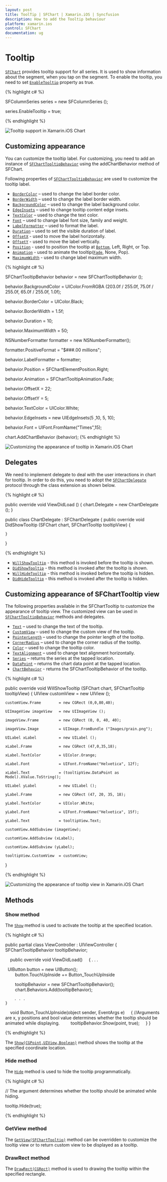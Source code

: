 ```yaml
---
layout: post
title: ToolTip | SFChart | Xamarin.iOS | Syncfusion
description: How to add the Tooltip behaviour
platform: xamarin.ios
control: SFChart
documentation: ug
---
```


# Tooltip 

[`SFChart`](https://help.syncfusion.com/cr/cref_files/xamarin-ios/Syncfusion.SFChart.iOS~Syncfusion.SfChart.iOS.SFChart.html
) provides tooltip support for all series. It is used to show information about the segment, when you tap on
the segment. To enable the tooltip, you need to set [`EnableTooltip`](https://help.syncfusion.com/cr/cref_files/xamarin-ios/Syncfusion.SFChart.iOS~Syncfusion.SfChart.iOS.SFSeries~EnableTooltip.html) property as true.


{% highlight c# %}

SFColumnSeries series          = new SFColumnSeries ();

series.EnableTooltip           = true;

{% endhighlight %}


![Tooltip support in Xamarin.iOS Chart](tooltip_images/tooltip1.png)


## Customizing appearance 

You can customize the tooltip label. For customizing, you need to add an instance of [`SFChartTooltipBehavior`](https://help.syncfusion.com/cr/cref_files/xamarin-ios/Syncfusion.SFChart.iOS~Syncfusion.SfChart.iOS.SFChartTooltipBehavior.html) using the addChartBehavior method of SFChart. 

Following properties of [`SFChartTooltipBehavior`](https://help.syncfusion.com/cr/cref_files/xamarin-ios/Syncfusion.SFChart.iOS~Syncfusion.SfChart.iOS.SFChartTooltipBehavior.html) are used to customize the tooltip label.

* [`BorderColor`](https://help.syncfusion.com/cr/cref_files/xamarin-ios/Syncfusion.SFChart.iOS~Syncfusion.SfChart.iOS.SFChartTooltipBehavior~BorderColor.html) – used to change the label border color.
* [`BorderWidth`](https://help.syncfusion.com/cr/cref_files/xamarin-ios/Syncfusion.SFChart.iOS~Syncfusion.SfChart.iOS.SFChartTooltipBehavior~BorderWidth.html) – used to change the label border width.
* [`BackgroundColor`](https://help.syncfusion.com/cr/cref_files/xamarin-ios/Syncfusion.SFChart.iOS~Syncfusion.SfChart.iOS.SFChartTooltipBehavior~BackgroundColor.html) – used to change the label background color.
* [`EdgeInsets`](https://help.syncfusion.com/cr/cref_files/xamarin-ios/Syncfusion.SFChart.iOS~Syncfusion.SfChart.iOS.SFChartTooltipBehavior~EdgeInsets.html) – used to change tooltip content edge insets.
* [`TextColor`](https://help.syncfusion.com/cr/cref_files/xamarin-ios/Syncfusion.SFChart.iOS~Syncfusion.SfChart.iOS.SFChartTooltipBehavior~TextColor.html) – used to change the text color.
* [`Font`](https://help.syncfusion.com/cr/cref_files/xamarin-ios/Syncfusion.SFChart.iOS~Syncfusion.SfChart.iOS.SFChartTooltipBehavior~Font.html) – used to change label font size, family and weight.
* [`LabelFormatter`](https://help.syncfusion.com/cr/cref_files/xamarin-ios/Syncfusion.SFChart.iOS~Syncfusion.SfChart.iOS.SFChartTooltipBehavior~LabelFormatter.html) – used to format the label.
* [`Duration`](https://help.syncfusion.com/cr/cref_files/xamarin-ios/Syncfusion.SFChart.iOS~Syncfusion.SfChart.iOS.SFChartTooltipBehavior~Duration.html) – used to set the visible duration of label.
* [`OffsetX`](https://help.syncfusion.com/cr/cref_files/xamarin-ios/Syncfusion.SFChart.iOS~Syncfusion.SfChart.iOS.SFChartTooltipBehavior~OffsetX.html) - used to move the label horizontally.
* [`OffsetY`](https://help.syncfusion.com/cr/cref_files/xamarin-ios/Syncfusion.SFChart.iOS~Syncfusion.SfChart.iOS.SFChartTooltipBehavior~OffsetY.html) - used to move the label vertically.
* [`Position`](https://help.syncfusion.com/cr/cref_files/xamarin-ios/Syncfusion.SFChart.iOS~Syncfusion.SfChart.iOS.SFChartTooltipBehavior~Position.html) - used to position the tooltip at [`Bottom`](https://help.syncfusion.com/cr/cref_files/xamarin-ios/Syncfusion.SFChart.iOS~Syncfusion.SfChart.iOS.SFChartElementPosition.html), Left, Right, or Top.
* [`Animation`](https://help.syncfusion.com/cr/cref_files/xamarin-ios/Syncfusion.SFChart.iOS~Syncfusion.SfChart.iOS.SFChartTooltipBehavior~Animation.html) - used to animate the tooltip([`Fade`](https://help.syncfusion.com/cr/cref_files/xamarin-ios/Syncfusion.SFChart.iOS~Syncfusion.SfChart.iOS.SFChartTooltipAnimation.html), None, Pop). 
* [`MaximumWidth`](https://help.syncfusion.com/cr/cref_files/xamarin-ios/Syncfusion.SFChart.iOS~Syncfusion.SfChart.iOS.SFChartTooltipBehavior~MaximumWidth.html) - used to change label maximum width.


{% highlight c# %}

SFChartTooltipBehavior behavior       = new SFChartTooltipBehavior ();

behavior.BackgroundColor              = UIColor.FromRGBA (203.0f / 255.0f, 75.0f / 255.0f, 65.0f / 255.0f, 1.0f);

behavior.BorderColor                  = UIColor.Black;

behavior.BorderWidth                  = 1.5f;

behavior.Duration                     = 10;

behavior.MaximumWidth                 = 50;

NSNumberFormatter formatter           = new NSNumberFormatter();

formatter.PositiveFormat              = "$###.00 millions";

behavior.LabelFormatter               = formatter;

behavior.Position                     = SFChartElementPosition.Right;

behavior.Animation                    = SFChartTooltipAnimation.Fade;

behavior.OffsetX                      = 22;

behavior.OffsetY                      = 5;

behavior.TextColor                    = UIColor.White;

behavior.EdgeInsets                   = new UIEdgeInsets(5 ,10, 5, 10);

behavior.Font                         = UIFont.FromName("Times",15);

chart.AddChartBehavior (behavior);
{% endhighlight %}


![Customizing the appearance of tooltip in Xamarin.iOS Chart](tooltip_images/tooltip2.png)

## Delegates


We need to implement delegate to deal with the user interactions in chart for tooltip. In order to do this, you need to adopt the [`SFChartDelegate`](https://help.syncfusion.com/cr/cref_files/xamarin-ios/Syncfusion.SFChart.iOS~Syncfusion.SfChart.iOS.SFChartDelegate.html) protocol through the class extension as shown below.

{% highlight c# %}

public override void ViewDidLoad ()
{
    chart.Delegate = new ChartDelegate ();
}

public class ChartDelegate : SFChartDelegate
{
    public override void DidShowTooltip (SFChart chart, SFChartTooltip tooltipView)
    {

    }
}

{% endhighlight %}


* [`WillShowTooltip`](https://help.syncfusion.com/cr/cref_files/xamarin-ios/Syncfusion.SFChart.iOS~Syncfusion.SfChart.iOS.SFChartDelegate~WillShowTooltip.html) - this method is invoked before the tooltip is shown.
* [`DidShowTooltip`](https://help.syncfusion.com/cr/cref_files/xamarin-ios/Syncfusion.SFChart.iOS~Syncfusion.SfChart.iOS.SFChartDelegate~DidShowTooltip.html) - this method is invoked after the tooltip is shown.
* [`WillHideTooltip`](https://help.syncfusion.com/cr/cref_files/xamarin-ios/Syncfusion.SFChart.iOS~Syncfusion.SfChart.iOS.SFChartDelegate~WillHideTooltip.html) - this method is invoked before the tooltip is hidden.
* [`DidHideTooltip`](https://help.syncfusion.com/cr/cref_files/xamarin-ios/Syncfusion.SFChart.iOS~Syncfusion.SfChart.iOS.SFChartDelegate~DidHideTooltip.html) - this method is invoked after the tooltip is hidden.

## Customizing appearance of SFChartTooltip view

The following properties available in the SFChartTooltip to customize the appearance of tooltip view. The customized view can be used in [`SFChartTooltipBehavior`](https://help.syncfusion.com/cr/cref_files/xamarin-ios/Syncfusion.SFChart.iOS~Syncfusion.SfChart.iOS.SFChartTooltipBehavior.html) methods and delegates.

* [`Text`](https://help.syncfusion.com/cr/cref_files/xamarin-ios/Syncfusion.SFChart.iOS~Syncfusion.SfChart.iOS.SFChartTooltip~Text.html) – used to change the text of the tooltip.
* [`CustomView`](https://help.syncfusion.com/cr/cref_files/xamarin-ios/Syncfusion.SFChart.iOS~Syncfusion.SfChart.iOS.SFChartTooltip~CustomView.html) – used to change the custom view of the tooltip.
* [`PointerLength`](https://help.syncfusion.com/cr/cref_files/xamarin-ios/Syncfusion.SFChart.iOS~Syncfusion.SfChart.iOS.SFChartTooltip~PointerLength.html) – used to change the pointer length of the tooltip.
* [`CornerRadius`](https://help.syncfusion.com/cr/cref_files/xamarin-ios/Syncfusion.SFChart.iOS~Syncfusion.SfChart.iOS.SFChartTooltip~CornerRadius.html) – used to change the corner radius of the tooltip.
* [`Color`](https://help.syncfusion.com/cr/cref_files/xamarin-ios/Syncfusion.SFChart.iOS~Syncfusion.SfChart.iOS.SFChartTooltip~Color.html) – used to change the tooltip color.
* [`TextAlignment`](https://help.syncfusion.com/cr/cref_files/xamarin-ios/Syncfusion.SFChart.iOS~Syncfusion.SfChart.iOS.SFChartTooltip~TextAlignment.html) – used to change text alignment horizontally.
* [`Series`](https://help.syncfusion.com/cr/cref_files/xamarin-ios/Syncfusion.SFChart.iOS~Syncfusion.SfChart.iOS.SFChartTooltip~Series.html) – returns the series at the tapped location.
* [`DataPoint`](https://help.syncfusion.com/cr/cref_files/xamarin-ios/Syncfusion.SFChart.iOS~Syncfusion.SfChart.iOS.SFChartTooltip~DataPoint.html) – returns the chart data point at the tapped location.
* [`ChartBehavior`](https://help.syncfusion.com/cr/cref_files/xamarin-ios/Syncfusion.SFChart.iOS~Syncfusion.SfChart.iOS.SFChartTooltipBehavior.html) - returns the SFChartTooltipBehavior of the tooltip.

{% highlight c# %}

public override void WillShowTooltip (SFChart chart, SFChartTooltip tooltipView)
{
    UIView customView       = new UIView ();
    
    customView.Frame        = new CGRect (0,0,80,40);

    UIImageView imageView   = new UIImageView ();

    imageView.Frame         = new CGRect (0, 0, 40, 40);

    imageView.Image         = UIImage.FromBundle ("Images/grain.png");

    UILabel xLabel          = new UILabel ();

    xLabel.Frame            = new CGRect (47,0,35,18);

    xLabel.TextColor        = UIColor.Orange;

    xLabel.Font             = UIFont.FromName("Helvetica", 12f);

    xLabel.Text             = (tooltipView.DataPoint as Model).XValue.ToString();

    UILabel yLabel          = new UILabel ();
    
    yLabel.Frame            = new CGRect (47, 20, 35, 18);

    yLabel.TextColor        = UIColor.White;

    yLabel.Font             = UIFont.FromName("Helvetica", 15f);

    yLabel.Text             = tooltipView.Text;

    customView.AddSubview (imageView);

    customView.AddSubview (xLabel);

    customView.AddSubview (yLabel);

    tooltipView.CustomView  = customView;
}

{% endhighlight %}


![Customizing the appearance of tooltip view in Xamarin.iOS Chart](tooltip_images/tooltip3.png)

## Methods

### Show method

The [`Show`](https://help.syncfusion.com/cr/cref_files/xamarin-ios/Syncfusion.SFChart.iOS~Syncfusion.SfChart.iOS.SFChartTooltipBehavior~Show.html) method is used to activate the tooltip at the specified location.

{% highlight c# %}

public partial class ViewController : UIViewController
{
    SFChartTooltipBehavior tooltipBehavior;

    public override void ViewDidLoad()
    {
        . . .
		
        UIButton button = new UIButton();
        button.TouchUpInside += Button_TouchUpInside

        tooltipBehavior = new SFChartTooltipBehavior();
        chart.Behaviors.Add(tooltipBehavior);

        . . .
    }

    void Button_TouchUpInside(object sender, EventArgs e)
    {
        //Arguments are x, y positions and bool value determines whether the tooltip should be animated while displaying.
        tooltipBehavior.Show(point, true);
    }
}

{% endhighlight %}

The [`Show(CGPoint,UIView,Boolean)`](https://help.syncfusion.com/cr/cref_files/xamarin-ios/Syncfusion.SFChart.iOS~Syncfusion.SfChart.iOS.SFChartTooltipBehavior~Show(CGPoint,UIView,Boolean).html) method shows the tooltip at the specified coordinate location. 

### Hide method

The [`Hide`](https://help.syncfusion.com/cr/cref_files/xamarin-ios/Syncfusion.SFChart.iOS~Syncfusion.SfChart.iOS.SFChartTooltipBehavior~Hide.html) method is used to hide the tooltip programmatically.

{% highlight c# %}

// The argument determines whether the tooltip should be animated while hiding.
    
tooltip.Hide(true);

{% endhighlight %}

### GetView method 

The [`GetView(SFChartTooltip)`](https://help.syncfusion.com/cr/cref_files/xamarin-ios/Syncfusion.SFChart.iOS~Syncfusion.SfChart.iOS.SFChartTooltipBehavior~GetView.html) method can be overridden to customize the tooltip view or to return custom view to be displayed as a tooltip.

### DrawRect method

The [`DrawRect(CGRect)`](https://help.syncfusion.com/cr/cref_files/xamarin-ios/Syncfusion.SFChart.iOS~Syncfusion.SfChart.iOS.SFChartTooltipBehavior~DrawRect.html) method is used to drawing the tooltip within the specified rectangle.